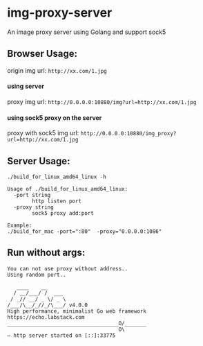 # img-proxy-server
An image proxy server using Golang and support sock5

## Browser Usage:
origin img url: `http://xx.com/1.jpg`
#### using server
proxy img url: `http://0.0.0.0:10880/img?url=http://xx.com/1.jpg`
#### using sock5 proxy on the server
proxy with sock5 img url: `http://0.0.0.0:10880/img_proxy?url=http://xx.com/1.jpg`

## Server Usage:
```
./build_for_linux_amd64_linux -h

Usage of ./build_for_linux_amd64_linux:
  -port string
    	http listen port
  -proxy string
    	sock5 proxy add:port
    	
Example:
./build_for_mac -port=":80"  -proxy="0.0.0.0:1086"
```

## Run without args:
```
You can not use proxy without address..
Using random port..

   ____    __
  / __/___/ /  ___
 / _// __/ _ \/ _ \
/___/\__/_//_/\___/ v4.0.0
High performance, minimalist Go web framework
https://echo.labstack.com
____________________________________O/_______
                                    O\
⇨ http server started on [::]:33775

```

